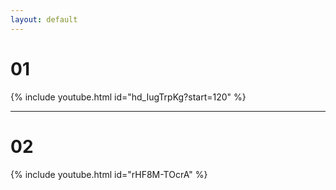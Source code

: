 ```yaml
---
layout: default
---
```


# 01
{% include youtube.html id="hd_IugTrpKg?start=120" %}

---

# 02
{% include youtube.html id="rHF8M-TOcrA" %}
